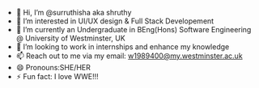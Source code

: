 - 👋 Hi, I’m @surruthisha aka shruthy
- 👀 I’m interested in UI/UX design & Full Stack Developement 
- 🌱 I’m currently an Undergraduate in BEng(Hons) Software Engineering @ University of Westminster, UK
- 💞️ I’m looking to work in internships and enhance my knowledge 
- 📫 Reach out to me via my email: w1989400@my.westminster.ac.uk
- 😄 Pronouns:SHE/HER
- ⚡ Fun fact: I love WWE!!!

<!---
surruthisha/surruthisha is a ✨ special ✨ repository because its `README.md` (this file) appears on your GitHub profile.
You can click the Preview link to take a look at your changes.
--->
